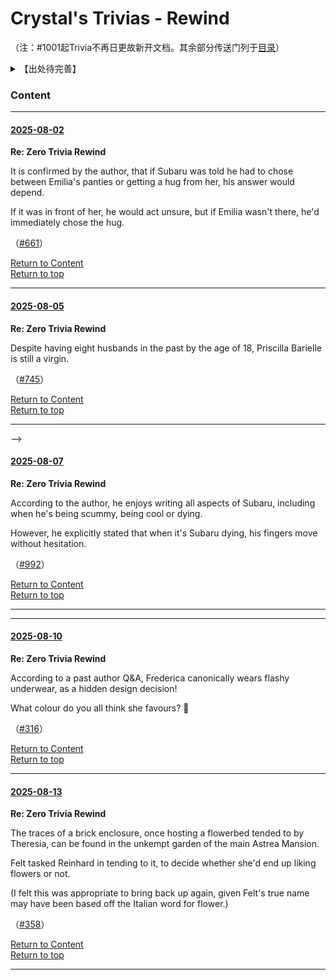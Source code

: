 # Crystal's Trivias - Rewind

（注：#1001起Trivia不再日更故新开文档。其余部分传送门列于[目录](https://github.com/CanopusEtaCarinae/Crystal_Daily_Trivia/tree/master/readme_1000#content)）

<details>
<summary>【出处待完善】</summary>

<!--[1063](#re-zero-trivia-1063)-->

<!--
十周年问答资源待补：
-->

</details>

### Content

<!--[1-900](https://github.com/CanopusEtaCarinae/Crystal_Daily_Trivia#crystals-daily-trivias) &zwnj; [901-1000](https://github.com/CanopusEtaCarinae/Crystal_Daily_Trivia/blob/master/readme_900/README.md#crystals-daily-trivias---from-901)

[1001-1010](#re-zero-trivia-1001) &zwnj; [1011-1020](#re-zero-trivia-1011) &zwnj; [1021-1030](#re-zero-trivia-1021) &zwnj; [1031-1040](#re-zero-trivia-1031) &zwnj; [1041-1050](#re-zero-trivia-1041) &zwnj; [1051-1060](#re-zero-trivia-1051) [1061-1070](#re-zero-trivia-1061) -->

---

#### [2025-08-02](https://twitter.com/LoremIpsumVerb/status/1951330573760221361)

**Re: Zero Trivia Rewind**

It is confirmed by the author, that if Subaru was told he had to chose between Emilia's panties or getting a hug from her, his answer would depend.

If it was in front of her, he would act unsure, but if Emilia wasn't there, he'd immediately chose the hug.

（[#661](https://github.com/CanopusEtaCarinae/Crystal_Daily_Trivia?tab=readme-ov-file#re-zero-daily-trivia-661)）

[Return to Content](#Content)<br/>
[Return to top](#crystals-trivias---rewind)

---

#### [2025-08-05](https://twitter.com/LoremIpsumVerb/status/1952418124822712822)

**Re: Zero Trivia Rewind**

Despite having eight husbands in the past by the age of 18, Priscilla Barielle is still a virgin.

（[#745](https://github.com/CanopusEtaCarinae/Crystal_Daily_Trivia?tab=readme-ov-file#re-zero-daily-trivia-745)）

[Return to Content](#Content)<br/>
[Return to top](#crystals-trivias---rewind)

---
<!--
Tappei Nagatsuki is known for referencing many Japanese series and pieces of pop culture in Re: Zero.

Among them, he even made a reference to Attack on Titan in Chapter 15 of Arc 7, after Subaru and the others arrived in the walled city of Guaral.

（七章第15节）

[Return to Content](#Content)<br/>
[Return to top](#crystals-trivias---from-1001)

---
-->
-->
#### [2025-08-07](https://twitter.com/LoremIpsumVerb/status/1953189296208302140)

**Re: Zero Trivia Rewind**

According to the author, he enjoys writing all aspects of Subaru, including when he's being scummy, being cool or dying.

However, he explicitly stated that when it's Subaru dying, his fingers move without hesitation.

（[#992](https://github.com/CanopusEtaCarinae/Crystal_Daily_Trivia/blob/master/readme_900/README.md#re-zero-daily-trivia-992)）

[Return to Content](#Content)<br/>
[Return to top](#crystals-trivias---rewind)

---
<!--
Tappei Nagatsuki is known for referencing many Japanese series and pieces of pop culture in Re: Zero.

Among them, he even made a reference to Attack on Titan in Chapter 15 of Arc 7, after Subaru and the others arrived in the walled city of Guaral.

（七章第15节）

[Return to Content](#Content)<br/>
[Return to top](#crystals-trivias---from-1001)
-->

---

#### [2025-08-10](https://twitter.com/LoremIpsumVerb/status/1954256115350245525)

**Re: Zero Trivia Rewind**

According to a past author Q&A, Frederica canonically wears flashy underwear, as a hidden design decision!

What colour do you all think she favours? 🤔

（[#316](https://github.com/CanopusEtaCarinae/Crystal_Daily_Trivia?tab=readme-ov-file#re-zero-daily-trivia-316)）

[Return to Content](#Content)<br/>
[Return to top](#crystals-trivias---rewind)

---

#### [2025-08-13](https://twitter.com/LoremIpsumVerb/status/1955387159449571581)

**Re: Zero Trivia Rewind**

The traces of a brick enclosure, once hosting a flowerbed tended to by Theresia, can be found in the unkempt garden of the main Astrea Mansion.

Felt tasked Reinhard in tending to it, to decide whether she'd end up liking flowers or not.

(I felt this was appropriate to bring back up again, given Felt's true name may have been based off the Italian word for flower.)

（[#358](https://github.com/CanopusEtaCarinae/Crystal_Daily_Trivia?tab=readme-ov-file#re-zero-daily-trivia-358)）

[Return to Content](#Content)<br/>
[Return to top](#crystals-trivias---rewind)

---
